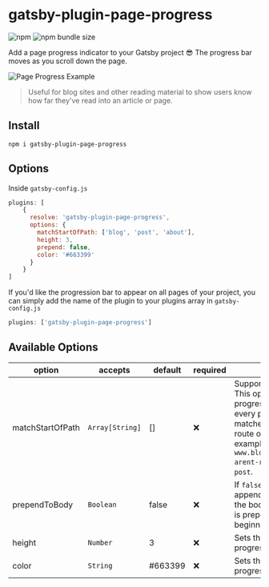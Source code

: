 # gatsby-plugin-page-progress

![npm](https://img.shields.io/npm/v/gatsby-plugin-page-progress.svg?color=green)
![npm bundle size](https://img.shields.io/bundlephobia/min/gatsby-plugin-page-progress.svg)

Add a page progress indicator to your Gatsby project 😎
The progress bar moves as you scroll down the page.

![Page Progress Example](https://i.imgur.com/N1jdBST.gif)

> Useful for blog sites and other reading material to show
users know how far they've read into an article or page.

## Install
`npm i gatsby-plugin-page-progress`

## Options

Inside `gatsby-config.js`

```js
plugins: [
    {
      resolve: 'gatsby-plugin-page-progress',
      options: {
        matchStartOfPath: ['blog', 'post', 'about'],
        height: 3,
        prepend: false,
        color: '#663399'
      }
    }
]
```

If you'd like the progression bar to appear on all pages of your project,
you can simply add the name of the plugin to your plugins array in `gatsby-config.js`

```js
plugins: ['gatsby-plugin-page-progress']
```

## Available Options

| option           | accepts         | default | required | description                                                                                                                                                                                  |
|------------------|-----------------|---------|----------|----------------------------------------------------------------------------------------------------------------------------------------------------------------------------------------------|
| matchStartOfPath | `Array[String]` | []      | ❌        | Supports multiple paths. This option overrides the progress bar to be on every page by default. It matches the beginning route of a given path. For example: `www.blog.com/post/birds-arent-real` would match `post`. |
| prependToBody    | `Boolean`       | false   | ❌        | If `false`, the bar is appended to the end of the body. If `true`, the bar is prepended to the beginning of the body.                                                                        |
| height           | `Number`        | 3       | ❌        | Sets the height of the progress bar.                                                                                                                                                         |
| color            | `String`        | #663399 | ❌        | Sets the color of the progress bar.                                                                                                                                                          |
